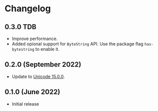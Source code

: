 # Changelog

## 0.3.0 TDB

- Improve performance.
- Added opional support for `ByteString` API.
  Use the package flag `has-bytestring` to enable it.

## 0.2.0 (September 2022)

- Update to [Unicode 15.0.0](https://www.unicode.org/versions/Unicode15.0.0/).

## 0.1.0 (June 2022)

- Initial release

